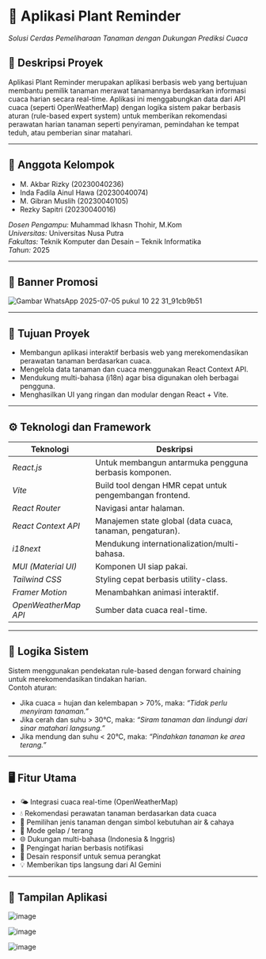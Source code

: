# 🌿 Aplikasi Plant Reminder  
*Solusi Cerdas Pemeliharaan Tanaman dengan Dukungan Prediksi Cuaca*

## 📌 Deskripsi Proyek  
Aplikasi Plant Reminder merupakan aplikasi berbasis web yang bertujuan membantu pemilik tanaman merawat tanamannya berdasarkan informasi cuaca harian secara real-time. Aplikasi ini menggabungkan data dari API cuaca (seperti OpenWeatherMap) dengan logika sistem pakar berbasis aturan (rule-based expert system) untuk memberikan rekomendasi perawatan harian tanaman seperti penyiraman, pemindahan ke tempat teduh, atau pemberian sinar matahari.

---

## 👥 Anggota Kelompok  
- M. Akbar Rizky (20230040236)  
- Inda Fadila Ainul Hawa (20230040074)  
- M. Gibran Muslih (20230040105)  
- Rezky Sapitri (20230040016)  

*Dosen Pengampu:* Muhammad Ikhasn Thohir, M.Kom  
*Universitas:* Universitas Nusa Putra  
*Fakultas:* Teknik Komputer dan Desain – Teknik Informatika  
*Tahun:* 2025  

---

## 📱 Banner Promosi
![Gambar WhatsApp 2025-07-05 pukul 10 22 31_91cb9b51](https://github.com/user-attachments/assets/2ad100c0-6e24-41d4-a6c1-66459424c870)


---

## 🎯 Tujuan Proyek  
- Membangun aplikasi interaktif berbasis web yang merekomendasikan perawatan tanaman berdasarkan cuaca.  
- Mengelola data tanaman dan cuaca menggunakan React Context API.  
- Mendukung multi-bahasa (i18n) agar bisa digunakan oleh berbagai pengguna.  
- Menghasilkan UI yang ringan dan modular dengan React + Vite.

---

## ⚙ Teknologi dan Framework  
| Teknologi | Deskripsi |
|----------|-----------|
| *React.js* | Untuk membangun antarmuka pengguna berbasis komponen. |
| *Vite* | Build tool dengan HMR cepat untuk pengembangan frontend. |
| *React Router* | Navigasi antar halaman. |
| *React Context API* | Manajemen state global (data cuaca, tanaman, pengaturan). |
| *i18next* | Mendukung internationalization/multi-bahasa. |
| *MUI (Material UI)* | Komponen UI siap pakai. |
| *Tailwind CSS* | Styling cepat berbasis utility-class. |
| *Framer Motion* | Menambahkan animasi interaktif. |
| *OpenWeatherMap API* | Sumber data cuaca real-time. |

---

## 🧠 Logika Sistem  
Sistem menggunakan pendekatan rule-based dengan forward chaining untuk merekomendasikan tindakan harian.  
Contoh aturan:
- Jika cuaca = hujan dan kelembapan > 70%, maka: *“Tidak perlu menyiram tanaman.”*
- Jika cerah dan suhu > 30°C, maka: *“Siram tanaman dan lindungi dari sinar matahari langsung.”*
- Jika mendung dan suhu < 20°C, maka: *“Pindahkan tanaman ke area terang.”*

---

## 🖥 Fitur Utama  
- 🌤 Integrasi cuaca real-time (OpenWeatherMap)  
- 💧 Rekomendasi perawatan tanaman berdasarkan data cuaca  
- 🌱 Pemilihan jenis tanaman dengan simbol kebutuhan air & cahaya  
- 🌙 Mode gelap / terang  
- 🌐 Dukungan multi-bahasa (Indonesia & Inggris)  
- 🔔 Pengingat harian berbasis notifikasi  
- 📱 Desain responsif untuk semua perangkat 
- 💡 Memberikan tips langsung dari AI Gemini

---

## 📸 Tampilan Aplikasi
![image](https://github.com/user-attachments/assets/67713706-6d0e-47fd-925a-5b60d2d591fe)

![image](https://github.com/user-attachments/assets/69c297ef-2aac-48ea-99ff-9e9cf4aa19e5)

![image](https://github.com/user-attachments/assets/5454f649-7752-4819-8532-755c05724822)
